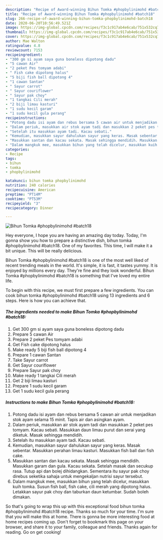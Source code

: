 ```yaml
---
description: "Recipe of Award-winning Bihun Tomka #phopbylinimohd #batch18"
title: "Recipe of Award-winning Bihun Tomka #phopbylinimohd #batch18"
slug: 266-recipe-of-award-winning-bihun-tomka-phopbylinimohd-batch18
date: 2020-06-20T10:56:49.521Z
image: https://img-global.cpcdn.com/recipes/f3c1c917ab4e6cab/751x532cq70/bihun-tomka-phopbylinimohd-batch18-resipi-foto-utama.jpg
thumbnail: https://img-global.cpcdn.com/recipes/f3c1c917ab4e6cab/751x532cq70/bihun-tomka-phopbylinimohd-batch18-resipi-foto-utama.jpg
cover: https://img-global.cpcdn.com/recipes/f3c1c917ab4e6cab/751x532cq70/bihun-tomka-phopbylinimohd-batch18-resipi-foto-utama.jpg
author: Mae Walton
ratingvalue: 4.8
reviewcount: 7153
recipeingredient:
- "300 gm si ayam saya guna boneless dipotong dadu"
- "5 cawan Air"
- "2 peket Pes tomyam adabi"
- " Fish cake dipotong halus"
- "5 biji fish ball dipotong 4"
- "1 cawan Santan"
- " Sayur carrot"
- " Sayur couriflower"
- " Sayur pak choy"
- "1 tangkai Cili merah"
- "2 biji limau kasturi"
- "1 sudu kecil garam"
- "1 sudu kecil gula perang"
recipeinstructions:
- "Potong dadu isi ayam dan rebus bersama 5 cawan air untuk menjadikan stok ayam selama 15 minit. Tapis air dan asingkan ayam."
- "Dalam periuk, masukkan air stok ayam tadi dan masukkan 2 peket pes tomyam. Kacau sebati. Masukkan daun limau purut dan serai yang diketuk. Masak sehingga mendidih."
- "Setelah itu masukkan ayam tadi. Kacau sebati."
- "Kemudian, masukkan sayur dahulukan sayur yang keras. Masak sebentar. Masukkan perahan limau kasturi. Masukkan fish ball dan fish cake."
- "Masukkan santan dan kacau sekata. Masak sehingga mendidih. Masukkan garam dan gula. Kacau sekata. Setelah masak dan secukup rasa. Tutup api dan bolej dihidangkan. Sementara itu sayur pak choy direbus seketika sahaja untuk mengekaljan nutrisi sayur tersebut."
- "Dalam mangkuk mee, masukkan bihun yang telah dicelur, masukkan kuih tomka. Susun fish ball, fish cake, cili merah yang dipotong halus. Letakkan sayur pak choy dan taburkan daun ketumbar. Sudah boleh dimakan."
categories:
- Recipe
tags:
- bihun
- tomka
- phopbylinimohd

katakunci: bihun tomka phopbylinimohd 
nutrition: 240 calories
recipecuisine: American
preptime: "PT14M"
cooktime: "PT53M"
recipeyield: "3"
recipecategory: Dinner

---
```



![Bihun Tomka #phopbylinimohd #batch18](https://img-global.cpcdn.com/recipes/f3c1c917ab4e6cab/751x532cq70/bihun-tomka-phopbylinimohd-batch18-resipi-foto-utama.jpg)

Hey everyone, I hope you are having an amazing day today. Today, I'm gonna show you how to prepare a distinctive dish, bihun tomka #phopbylinimohd #batch18. One of my favorites. This time, I will make it a bit unique. This will be really delicious.

Bihun Tomka #phopbylinimohd #batch18 is one of the most well liked of recent trending meals in the world. It's simple, it is fast, it tastes yummy. It is enjoyed by millions every day. They're fine and they look wonderful. Bihun Tomka #phopbylinimohd #batch18 is something that I've loved my entire life.




To begin with this recipe, we must first prepare a few ingredients. You can cook bihun tomka #phopbylinimohd #batch18 using 13 ingredients and 6 steps. Here is how you can achieve that.

<!--inarticleads1-->

##### The ingredients needed to make Bihun Tomka #phopbylinimohd #batch18:

1. Get 300 gm si ayam saya guna boneless dipotong dadu
1. Prepare 5 cawan Air
1. Prepare 2 peket Pes tomyam adabi
1. Get  Fish cake dipotong halus
1. Make ready 5 biji fish ball dipotong 4
1. Prepare 1 cawan Santan
1. Take  Sayur carrot
1. Get  Sayur couriflower
1. Prepare  Sayur pak choy
1. Make ready 1 tangkai Cili merah
1. Get 2 biji limau kasturi
1. Prepare 1 sudu kecil garam
1. Get 1 sudu kecil gula perang




<!--inarticleads2-->

##### Instructions to make Bihun Tomka #phopbylinimohd #batch18:

1. Potong dadu isi ayam dan rebus bersama 5 cawan air untuk menjadikan stok ayam selama 15 minit. Tapis air dan asingkan ayam.
1. Dalam periuk, masukkan air stok ayam tadi dan masukkan 2 peket pes tomyam. Kacau sebati. Masukkan daun limau purut dan serai yang diketuk. Masak sehingga mendidih.
1. Setelah itu masukkan ayam tadi. Kacau sebati.
1. Kemudian, masukkan sayur dahulukan sayur yang keras. Masak sebentar. Masukkan perahan limau kasturi. Masukkan fish ball dan fish cake.
1. Masukkan santan dan kacau sekata. Masak sehingga mendidih. Masukkan garam dan gula. Kacau sekata. Setelah masak dan secukup rasa. Tutup api dan bolej dihidangkan. Sementara itu sayur pak choy direbus seketika sahaja untuk mengekaljan nutrisi sayur tersebut.
1. Dalam mangkuk mee, masukkan bihun yang telah dicelur, masukkan kuih tomka. Susun fish ball, fish cake, cili merah yang dipotong halus. Letakkan sayur pak choy dan taburkan daun ketumbar. Sudah boleh dimakan.




So that's going to wrap this up with this exceptional food bihun tomka #phopbylinimohd #batch18 recipe. Thanks so much for your time. I'm sure that you will make this at home. There is gonna be more interesting food at home recipes coming up. Don't forget to bookmark this page on your browser, and share it to your family, colleague and friends. Thanks again for reading. Go on get cooking!
